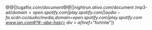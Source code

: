 @@||tugaflix.com/$document
@@||nightrun.ativo.com/$document
/mp3-ad/*$domain=open.spotify.com|play.spotify.com
||audio-fa.scdn.co/audio/$media,domain=open.spotify.com|play.spotify.com
www.ign.com#?#:-abp-has(> div > a[href*="fortnite"])